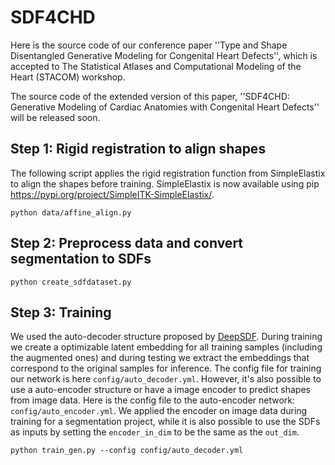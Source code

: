 # SDF4CHD

Here is the source code of our conference paper ''Type and Shape Disentangled Generative Modeling for Congenital Heart Defects'', which is accepted to The Statistical Atlases and Computational Modeling of the Heart (STACOM) workshop. 

The source code of the extended version of this paper, ''SDF4CHD: Generative Modeling of Cardiac Anatomies with Congenital Heart Defects'' will be released soon. 

## Step 1: Rigid registration to align shapes
The following script applies the rigid registration function from SimpleElastix to align the shapes before training. SimpleElastix is now available using pip <https://pypi.org/project/SimpleITK-SimpleElastix/>. 
```
python data/affine_align.py
```
## Step 2: Preprocess data and convert segmentation to SDFs
 
 ```
 python create_sdfdataset.py
 ```
 
 ## Step 3: Training
 We used the auto-decoder structure proposed by [DeepSDF](https://github.com/facebookresearch/DeepSDF). During training we create a optimizable latent embedding for all training samples (including the augmented ones) and during testing we extract the embeddings that correspond to the original samples for inference. The config file for training our network is here `config/auto_decoder.yml`. However, it's also possible to use a auto-encoder structure or have a image encoder to predict shapes from image data. Here is the config file to the auto-encoder network: `config/auto_encoder.yml`. We applied the encoder on image data during training for a segmentation project, while it is also possible to use the SDFs as inputs by setting the `encoder_in_dim` to be the same as the `out_dim`. 
 ```
 python train_gen.py --config config/auto_decoder.yml
 ```
